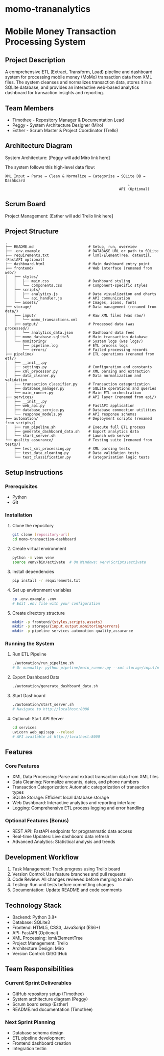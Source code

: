 # momo-trananalytics
# Mobile Money Transaction Processing System

## Project Description
A comprehensive ETL (Extract, Transform, Load) pipeline and dashboard system for processing mobile money (MoMo) transaction data from XML files. The system cleanses and normalizes transaction data, stores it in a SQLite database, and provides an interactive web-based analytics dashboard for transaction insights and reporting.

## Team Members
- Timothee - Repository Manager & Documentation Lead
- Peggy - System Architecture Designer (Miro)
- Esther - Scrum Master & Project Coordinator (Trello)

## Architecture Diagram
System Architecture: [Peggy will add Miro link here]

The system follows this high-level data flow:
```
XML Input → Parse → Clean & Normalize → Categorize → SQLite DB → Dashboard
                                                        ↓
                                                    API (Optional)
```

## Scrum Board
Project Management: [Esther will add Trello link here]

## Project Structure
```
.
├── README.md                         # Setup, run, overview
├── .env.example                      # DATABASE_URL or path to SQLite
├── requirements.txt                  # lxml/ElementTree, dateutil, (FastAPI optional)
├── dashboard.html                    # Main dashboard entry point
├── frontend/                         # Web interface (renamed from web/)
│   ├── styles/
│   │   ├── main.css                  # Dashboard styling
│   │   └── components.css            # Component-specific styles
│   ├── scripts/
│   │   ├── analytics.js              # Data visualization and charts
│   │   └── api_handler.js            # API communication
│   └── assets/                       # Images, icons, fonts
├── storage/                          # Data management (renamed from data/)
│   ├── input/                        # Raw XML files (was raw/)
│   │   └── momo_transactions.xml
│   ├── output/                       # Processed data (was processed/)
│   │   └── analytics_data.json       # Dashboard data feed
│   ├── momo_database.sqlite3         # Main transaction database
│   └── monitoring/                   # System logs (was logs/)
│       ├── pipeline.log              # ETL process logs
│       └── errors/                   # Failed processing records
├── pipeline/                         # ETL operations (renamed from etl/)
│   ├── __init__.py
│   ├── settings.py                   # Configuration and constants
│   ├── xml_processor.py              # XML parsing and extraction
│   ├── data_cleaner.py               # Data normalization and validation
│   ├── transaction_classifier.py     # Transaction categorization
│   ├── database_manager.py           # SQLite operations and queries
│   └── main_runner.py                # Main ETL orchestration
├── services/                         # API layer (renamed from api/)
│   ├── __init__.py
│   ├── web_api.py                    # FastAPI application
│   ├── database_service.py           # Database connection utilities
│   └── response_models.py            # API response schemas
├── automation/                       # Deployment scripts (renamed from scripts/)
│   ├── run_pipeline.sh               # Execute full ETL process
│   ├── generate_dashboard_data.sh    # Export analytics data
│   └── start_server.sh               # Launch web server
└── quality_assurance/                # Testing suite (renamed from tests/)
    ├── test_xml_processing.py        # XML parsing tests
    ├── test_data_cleaning.py         # Data validation tests
    └── test_classification.py        # Categorization logic tests
```

## Setup Instructions

### Prerequisites
- Python
- Git

### Installation
1. Clone the repository
   ```bash
   git clone [repository-url]
   cd momo-transaction-dashboard
   ```

2. Create virtual environment
   ```bash
   python -m venv venv
   source venv/bin/activate  # On Windows: venv\Scripts\activate
   ```

3. Install dependencies
   ```bash
   pip install -r requirements.txt
   ```

4. Set up environment variables
   ```bash
   cp .env.example .env
   # Edit .env file with your configuration
   ```

5. Create directory structure
   ```bash
   mkdir -p frontend/{styles,scripts,assets}
   mkdir -p storage/{input,output,monitoring/errors}
   mkdir -p pipeline services automation quality_assurance
   ```

### Running the System

1. Run ETL Pipeline
   ```bash
   ./automation/run_pipeline.sh
   # Or manually: python pipeline/main_runner.py --xml storage/input/momo_transactions.xml
   ```

2. Export Dashboard Data
   ```bash
   ./automation/generate_dashboard_data.sh
   ```

3. Start Dashboard
   ```bash
   ./automation/start_server.sh
   # Navigate to http://localhost:8000
   ```

4. Optional: Start API Server
   ```bash
   cd services
   uvicorn web_api:app --reload
   # API available at http://localhost:8000
   ```

## Features

### Core Features
- XML Data Processing: Parse and extract transaction data from XML files
- Data Cleaning: Normalize amounts, dates, and phone numbers
- Transaction Categorization: Automatic categorization of transaction types
- SQLite Storage: Efficient local database storage
- Web Dashboard: Interactive analytics and reporting interface
- Logging: Comprehensive ETL process logging and error handling

### Optional Features (Bonus)
- REST API: FastAPI endpoints for programmatic data access
- Real-time Updates: Live dashboard data refresh
- Advanced Analytics: Statistical analysis and trends

## Development Workflow

1. Task Management: Track progress using Trello board
2. Version Control: Use feature branches and pull requests
3. Code Review: All changes reviewed before merging to main
4. Testing: Run unit tests before committing changes
5. Documentation: Update README and code comments

## Technology Stack

- Backend: Python 3.8+
- Database: SQLite3
- Frontend: HTML5, CSS3, JavaScript (ES6+)
- API: FastAPI (Optional)
- XML Processing: lxml/ElementTree
- Project Management: Trello
- Architecture Design: Miro
- Version Control: Git/GitHub

## Team Responsibilities

### Current Sprint Deliverables
- GitHub repository setup (Timothee)
- System architecture diagram (Peggy)
- Scrum board setup (Esther)
- README.md documentation (Timothee)

### Next Sprint Planning
- Database schema design
- ETL pipeline development
- Frontend dashboard creation
- Integration testin
